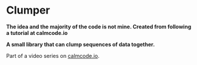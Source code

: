 # **Clumper**


**The idea and the majority of the code is not mine. Created from following a tutorial at calmcode.io**


**A small library that can clump sequences of data together.**

Part of a video series on [calmcode.io](https://calmcode.io).
